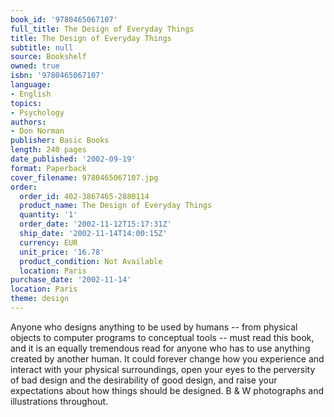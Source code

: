 ```yaml
---
book_id: '9780465067107'
full_title: The Design of Everyday Things
title: The Design of Everyday Things
subtitle: null
source: Bookshelf
owned: true
isbn: '9780465067107'
language:
- English
topics:
- Psychology
authors:
- Don Norman
publisher: Basic Books
length: 240 pages
date_published: '2002-09-19'
format: Paperback
cover_filename: 9780465067107.jpg
order:
  order_id: 402-3867465-2880114
  product_name: The Design of Everyday Things
  quantity: '1'
  order_date: '2002-11-12T15:17:31Z'
  ship_date: '2002-11-14T14:00:15Z'
  currency: EUR
  unit_price: '16.78'
  product_condition: Not Available
  location: Paris
purchase_date: '2002-11-14'
location: Paris
theme: design
---
```

Anyone who designs anything to be used by humans -- from physical objects to computer programs to conceptual tools -- must read this book, and it is an equally tremendous read for anyone who has to use anything created by another human. It could forever change how you experience and interact with your physical surroundings, open your eyes to the perversity of bad design and the desirability of good design, and raise your expectations about how things should be designed.
B & W photographs and illustrations throughout.
